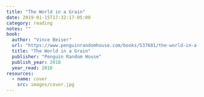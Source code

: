 ```yaml
---
title: "The World in a Grain"
date: 2019-01-15T17:32:17-05:00
category: reading
notes: ""
book:
  author: "Vince Beiser"
  url: "https://www.penguinrandomhouse.com/books/537681/the-world-in-a-grain-by-vince-beiser/9780399576423/"
  title: "The World in a Grain"
  publisher: "Penguin Random House"
  publish_year: 2018
  year_read: 2018
resources:
  - name: cover
    src: images/cover.jpg
---
```


